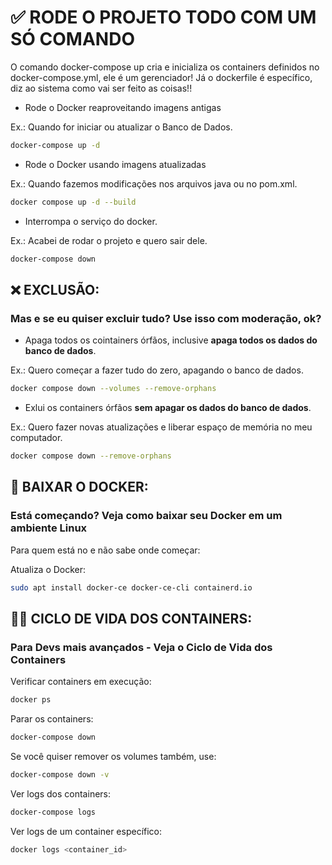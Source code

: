 # ✅ RODE O PROJETO TODO COM UM SÓ COMANDO

O comando docker-compose up cria e inicializa os containers definidos no docker-compose.yml, ele é um gerenciador!
Já o dockerfile é específico, diz ao sistema como vai ser feito as coisas!!

* Rode o Docker reaproveitando imagens antigas

Ex.: Quando for iniciar ou atualizar o Banco de Dados.

```bash
docker-compose up -d
```
* Rode o Docker usando imagens atualizadas 

Ex.: Quando fazemos modificações nos arquivos java ou no pom.xml.
```bash
docker compose up -d --build
```

* Interrompa o serviço do docker.

Ex.: Acabei de rodar o projeto e quero sair dele.

```bash 
docker-compose down
```

## ❌ EXCLUSÃO: 
### Mas e se eu quiser excluir tudo? Use isso com moderação, ok?

* Apaga todos os cointainers órfãos, inclusive **apaga todos os dados do banco de dados**.

Ex.: Quero começar a fazer tudo do zero, apagando o banco de dados.

```bash 
docker compose down --volumes --remove-orphans
```

* Exlui os containers órfãos **sem apagar os dados do banco de dados**.

Ex.: Quero fazer novas atualizações e liberar espaço de memória no meu computador.

```bash
docker compose down --remove-orphans
```

## 🐳 BAIXAR O DOCKER: 
### Está começando? Veja como baixar seu Docker em um ambiente Linux

Para quem está no  e não sabe onde começar: 

Atualiza o Docker:
```bash
sudo apt install docker-ce docker-ce-cli containerd.io
```

## 🔁🌱 CICLO DE VIDA DOS CONTAINERS: 
### Para Devs mais avançados - Veja o Ciclo de Vida dos Containers

Verificar containers em execução:
```bash
docker ps
```

Parar os containers:
```bash
docker-compose down
```
 Se você quiser remover os volumes também, use:
```bash
docker-compose down -v
```

Ver logs dos containers:
```bash
docker-compose logs
```

Ver logs de um container específico:
```bash
docker logs <container_id>
```
